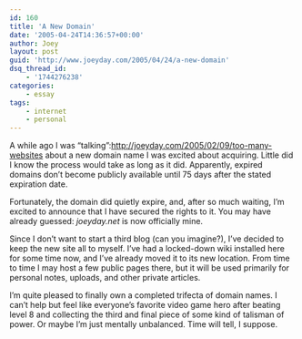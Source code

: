 ```yaml
---
id: 160
title: 'A New Domain'
date: '2005-04-24T14:36:57+00:00'
author: Joey
layout: post
guid: 'http://www.joeyday.com/2005/04/24/a-new-domain'
dsq_thread_id:
    - '1744276238'
categories:
    - essay
tags:
    - internet
    - personal
---
```


A while ago I was “talking”:http://joeyday.com/2005/02/09/too-many-websites about a new domain name I was excited about acquiring. Little did I know the process would take as long as it did. Apparently, expired domains don’t become publicly available until 75 days after the stated expiration date.

Fortunately, the domain did quietly expire, and, after so much waiting, I’m excited to announce that I have secured the rights to it. You may have already guessed: *joeyday.net* is now officially mine.

Since I don’t want to start a third blog (can you imagine?), I’ve decided to keep the new site all to myself. I’ve had a locked-down wiki installed here for some time now, and I’ve already moved it to its new location. From time to time I may host a few public pages there, but it will be used primarily for personal notes, uploads, and other private articles.

I’m quite pleased to finally own a completed trifecta of domain names. I can’t help but feel like everyone’s favorite video game hero after beating level 8 and collecting the third and final piece of some kind of talisman of power. Or maybe I’m just mentally unbalanced. Time will tell, I suppose.